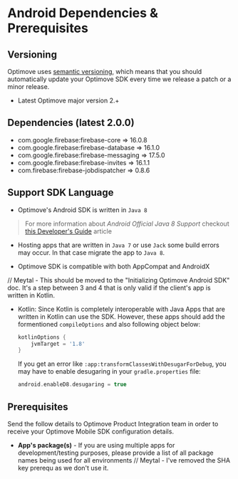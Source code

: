 # Android Dependencies & Prerequisites


## Versioning
Optimove uses [semantic versioning](https://semver.org/), which means that you should automatically update your Optimove SDK every time we release a patch or a minor release.

- Latest Optimove major version 2.+ 

## Dependencies (latest 2.0.0)

- com.google.firebase:firebase-core => 16.0.8
- com.google.firebase:firebase-database => 16.1.0
- com.google.firebase:firebase-messaging => 17.5.0
- com.google.firebase:firebase-invites => 16.1.1
- com.firebase:firebase-jobdispatcher => 0.8.6

## Support SDK Language

- Optimove's Android SDK is written in `Java 8`
>For more information about _Android Official Java 8 Support_ checkout [this Developer's Guide](https://developer.android.com/studio/write/java8-support) article

- Hosting apps that are written in `Java 7` or use `Jack` some build errors may occur. In that case migrate the app to `Java 8`. 

- Optimove SDK is compatible with both AppCompat and AndroidX

// Meytal - This should be moved to the "Initializing Optimove Android SDK" doc. It's a step between 3 and 4 that is only valid if the client's app is written in Kotlin.
- Kotlin: Since Kotlin is completely interoperable with Java Apps that are written in Kotlin can use the SDK. However, these apps should add the formentioned `compileOptions` and also following object below:
  ```groovy
  kotlinOptions {
      jvmTarget = '1.8'
  }
  ```
  If you get an error like `:app:transformClassesWithDesugarForDebug`, you may have to enable desugaring in your `gradle.properties` file:
  ```groovy
  android.enableD8.desugaring = true
  ```

## Prerequisites
Send the follow details to Optimove Product Integration team in order to receive your Optimove Mobile SDK configuration details.

- **App's package(s)** - If you are using multiple apps for development/testing purposes, please provide a list of all package names being used for all environments
// Meytal - I've removed the SHA key prerequ as we don't use it.
